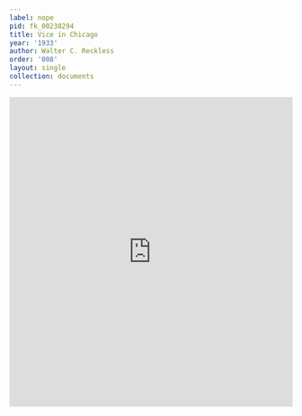 ```yaml
---
label: nope
pid: fk_00238294
title: Vice in Chicago
year: '1933'
author: Walter C. Reckless
order: '008'
layout: single
collection: documents
---
```

<iframe src="https://northwestern.app.box.com/embed/s/d3devt63kzi8dqg90fvqkwrfkkobcwsn?sortColumn=date&view=list" width="100%" height="550" frameborder="0" allowfullscreen webkitallowfullscreen msallowfullscreen></iframe>
